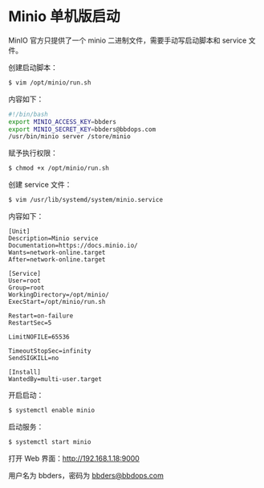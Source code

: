 # Minio 单机版启动

MinIO 官方只提供了一个 minio 二进制文件，需要手动写启动脚本和 service 文件。

创建启动脚本：

```bash
$ vim /opt/minio/run.sh
```

内容如下：

```bash
#!/bin/bash
export MINIO_ACCESS_KEY=bbders
export MINIO_SECRET_KEY=bbders@bbdops.com
/usr/bin/minio server /store/minio
```

赋予执行权限：

```bash
$ chmod +x /opt/minio/run.sh
```

创建 service 文件：

```bash
$ vim /usr/lib/systemd/system/minio.service
```

内容如下：

```
[Unit]
Description=Minio service
Documentation=https://docs.minio.io/
Wants=network-online.target
After=network-online.target

[Service]
User=root
Group=root
WorkingDirectory=/opt/minio/
ExecStart=/opt/minio/run.sh

Restart=on-failure
RestartSec=5

LimitNOFILE=65536

TimeoutStopSec=infinity
SendSIGKILL=no

[Install]
WantedBy=multi-user.target
```

开启启动：

```bash
$ systemctl enable minio
```

启动服务：

```bash
$ systemctl start minio
```

打开 Web 界面：http://192.168.1.18:9000

用户名为 bbders，密码为 bbders@bbdops.com













